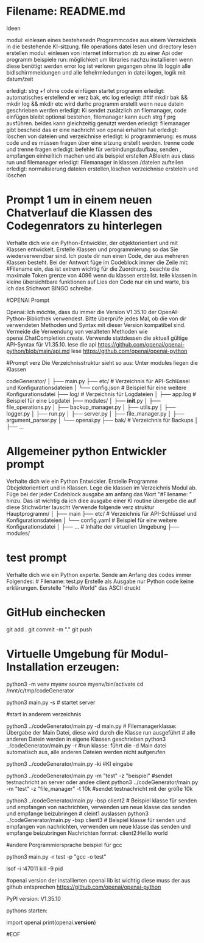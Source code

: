 # Filename: README.md

Ideen


modul: einlesen eines bestehenedn Programmcodes aus einem Verzeichnis in die bestehende KI-sitzung. file operations datei lesen und directory lesen erstellen
modul: einlesen von internet information zb zu einer Api oder programm beispiele
run: möglichkeit um libraries nachzu installieren wenn diese benötigt werden
error log ist verloren gegangen ohne lib  loggin alle bidlschirmmeldungen und alle fehelrmledungen in datei logen, logik mit datum/zeit 


erledigt: strg +f ohne code einfügen startet programm
erledigt: automatisches erstellend er verz bak, etc log
erledigt: ### mkdir bak && mkdir log && mkdir etc  wird durhc programm erstellt wenn neue datein geschrieben werden
erledigt: Ki sendet zusätzlich an filemanager, code einfügen bleibt optional bestehen, filemanager kann auch strg f prg ausführen. beides kann gleichzeitig genutzt werden
erledigt: filemanager gibt bescheid das er eine nachricht von openai erhalten hat
erledigt: löschen von dateien und verzeichnise
erledigt: ki programmierung: es muss code und es müssen fragen über eine sitzung erstellt werden. trenne code und trenne fragen
erledigt: befehle für verbindungsdaufbau, senden , empfangen einheiltich machen und als beispiel erstellen ABleietn aus class run und filemanager
erledigt: Filemanager in klassen /dateien aufteilen
erledigt: normalisierung dateien erstellen,löschen verzeichnise ersteleln und löschen


# Prompt 1 um in einem neuen Chatverlauf die Klassen des Codegenrators zu hinterlegen

Verhalte dich wie ein Python-Entwickler, der objektorientiert und mit Klassen entwickelt.
Erstelle Klassen und programmierung so das Sie wiederverwendbar sind. 
Ich poste dir nun einen Code, der aus mehreren Klassen besteht.
Bei der Antwort füge im Codeblock immer die Zeile mit: #Filename ein, das ist extrem wichtig für die Zuordnung.
beachte die maximale Token grenze von 4096 wenn du klassen erstellst. teile klassen in kleine übersichtbare funktionen auf
Lies den Code nur ein und warte, bis ich das Stichwort BINGO schreibe.



#OPENAI Prompt

Openai:
Ich möchte, dass du immer die Version V1.35.10 der OpenAI-Python-Bibliothek verwendest. 
Bitte überprüfe jedes Mal, ob die von dir verwendeten Methoden und Syntax mit dieser Version kompatibel sind. 
Vermeide die Verwendung von veralteten Methoden wie openai.ChatCompletion.create. 
Verwende stattdessen die aktuell gültige API-Syntax für V1.35.10.
lese die api https://github.com/openai/openai-python/blob/main/api.md
lese https://github.com/openai/openai-python




#Prompt verz
Die Verzeichnisstruktur sieht so aus:
Unter modules liegen die Klassen

codeGenerator/
│
├── main.py
├── etc/                # Verzeichnis für API-Schlüssel und Konfigurationsdateien
│   └── config.json     # Beispiel für eine weitere Konfigurationsdatei
├── log/                # Verzeichnis für Logdateien
│   ├── app.log         # Beispiel für eine Logdatei
├── modules/
│   ├── __init__.py
│   ├── file_operations.py
│   ├── backup_manager.py
│   ├── utils.py
│   ├── logger.py
│   ├── run.py
│   ├── server.py
│   ├── file_manager.py
│   ├── argument_parser.py
│   └── openai.py
├── bak/                # Verzeichnis für Backups
│   ├── ...



# Allgemeiner python Entwickler prompt

Verhalte dich wie ein Python Entwickler.
Erstelle Programme Obejektorientiert und in Klassen.
Lege die klassen im Verzeichnis Modul ab.
Füge bei der jeder Codeblock ausgabe am anfang das Wort "#Filename: " hinzu.
Das ist wichtig da ich diee ausgabe einer KI routine übergebe die auf diese Stichwörter lauscht
Verwende folgende verz struktur
Hauptprogramm/
│
├── main
├── etc/                # Verzeichnis für API-Schlüssel und Konfigurationsdateien
│   └── config.yaml     # Beispiel für eine weitere Konfigurationsdatei
│   ├── ...             # Inhalte der virtuellen Umgebung
├── modules/


# test prompt

Verhalte dich wie ein Python experte.
Sende am Anfang des codes immer Folgendes: # Filename: test.py Erstelle als Ausgabe nur Python code keine erklärungen.
Eerstelle  "Hello World" das ASCII druckt



# GitHub einchecken
git add .
git commit -m "."
git push


# Virtuelle Umgebung für Modul-Installation erzeugen:

python3 -m venv myenv
source myenv/bin/activate
cd /mnt/c/tmp/codeGenerator

python3 main.py -s                # startet server



#start in anderem verzeichnis



python3 ../codeGenerator/main.py -d main.py         # Filemanagerklasse:  Übergabe der Main Datei, diese wird durch die Klasse run ausgeführt
                                                    # alle anderen Datein werden in eigene Klassen geschrieben
python3 ../codeGenerator/main.py -r                 #run klasse: führt die -d Main datei automatisch aus, alle anderen Dateien werden nicht aufgerufen

python3 ../codeGenerator/main.py -ki                #KI eingabe 

python3 ../codeGenerator/main.py -m "test" -z "beispiel"      #sendet testnachricht an server oder andee client
python3 ../codeGenerator/main.py -m "test" -z "file_manager" -t 10k      #sendet testnachricht mit der größe 10k

python3 ../codeGenerator/main.py -bsp  client2              # Beispiel klasse für senden und empfangen von nachrichten, verwenden um neue klasse das senden und empfange beizubringen
                                                            # cleint1 auslassen
python3 ../codeGenerator/main.py -bsp  client3              # Beispiel klasse für senden und empfangen von nachrichten, verwenden um neue klasse das senden und empfange beizubringen
Nachrichten format:  client2:Helllo world


#andere Porgrammiersprache
beispiel für gcc

python3 main.py -r test -p "gcc -o test"

lsof -i :47011
kill -9 pid


#openai version der installierten openai lib ist wichtig diese muss der aus github entsprechen
https://github.com/openai/openai-python

PyPI version: V1.35.10

pythons starten:

import openai
print(openai.__version__)




#EOF